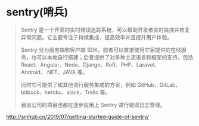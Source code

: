 # sentry(哨兵)
> Sentry 是一个开源的实时错误追踪系统，可以帮助开发者实时监控并修复异常问题。它主要专注于持续集成、提高效率并且提升用户体验。
>
> Sentry 分为服务端和客户端 SDK，前者可以直接使用它家提供的在线服务，也可以本地自行搭建；后者提供了对多种主流语言和框架的支持，包括 React、Angular、Node、Django、RoR、PHP、Laravel、Android、.NET、JAVA 等。
>
> 同时它可提供了和其他流行服务集成的方案，例如 GitHub、GitLab、bitbuck、heroku、slack、Trello 等。
>
> 目前公司的项目也都在逐步应用上 Sentry 进行错误日志管理。

http://sinhub.cn/2019/07/getting-started-guide-of-sentry/